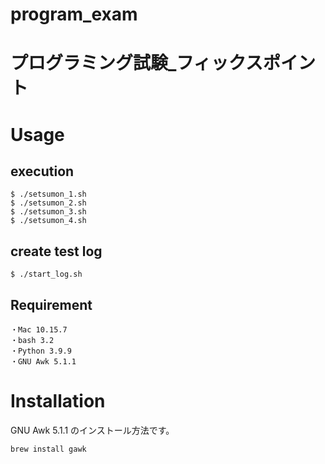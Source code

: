 # program_exam
# プログラミング試験_フィックスポイント

# Usage
## execution
```
$ ./setsumon_1.sh
$ ./setsumon_2.sh
$ ./setsumon_3.sh
$ ./setsumon_4.sh
```

## create test log
```
$ ./start_log.sh
```

## Requirement
```
・Mac 10.15.7
・bash 3.2
・Python 3.9.9
・GNU Awk 5.1.1
```

# Installation
 
GNU Awk 5.1.1 のインストール方法です。

```gawk
brew install gawk
```
 
